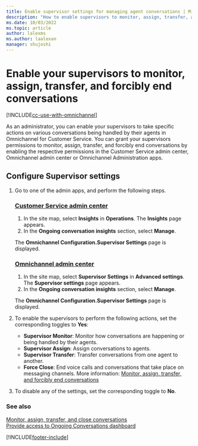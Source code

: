```yaml
---
title: Enable supervisor settings for managing agent conversations | MicrosoftDocs
description: "How to enable supervisors to monitor, assign, transfer, and close conversations in the Customer Service admin center app."
ms.date: 10/03/2022
ms.topic: article
author: lalexms
ms.author: laalexan
manager: shujoshi
---
```


# Enable your supervisors to monitor, assign, transfer, and forcibly end conversations

[!INCLUDE[cc-use-with-omnichannel](../includes/cc-use-with-omnichannel.md)]


As an administrator, you can enable your supervisors to take specific actions on various conversations being handled by their agents in Omnichannel for Customer Service. You can grant your supervisors permissions to monitor, assign, transfer, and forcibly end conversations by enabling the respective permissions in the Customer Service admin center, Omnichannel admin center or Omnichannel Administration apps.

## Configure Supervisor settings

1. Go to one of the admin apps, and perform the following steps.
   
   ### [Customer Service admin center](#tab/customerserviceadmincenter)
   
     1. In the site map, select **Insights** in **Operations**. The **Insights** page appears.
     1. In the **Ongoing conversation insights** section, select **Manage**.

     The **Omnichannel Configuration.Supervisor Settings** page is displayed.       

   ### [Omnichannel admin center](#tab/omnichanneladmincenter)
    
     1. In the site map, select **Supervisor Settings** in **Advanced settings**. The **Supervisor settings** page appears.
     2. In the **Ongoing conversation insights** section, select **Manage**.

      The **Omnichannel Configuration.Supervisor Settings** page is displayed.    

2. To enable the supervisors to perform the following actions, set the corresponding toggles to **Yes**:
    - **Supervisor Monitor**: Monitor how conversations are happening or being handled by their agents.
    - **Supervisor Assign**: Assign conversations to agents.
    - **Supervisor Transfer**: Transfer conversations from one agent to another.
    - **Force Close**: End  voice calls and conversations that take place on messaging channels. More information: [Monitor, assign, transfer, and forcibly end conversations](monitor-conversations.md#end-conversations-forcibly)

3. To disable any of the settings, set the corresponding toggle to **No**.

### See also

[Monitor, assign, transfer, and close conversations](monitor-conversations.md)  
[Provide access to Ongoing Conversations dashboard](configure-ongoing-conversations-dashbaord.md)  

[!INCLUDE[footer-include](../includes/footer-banner.md)]
